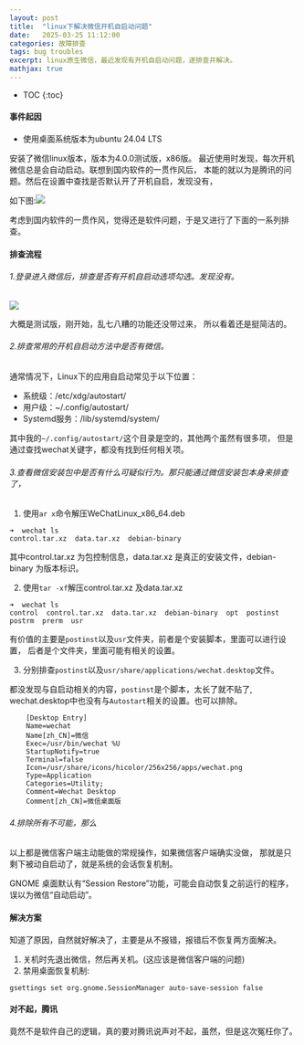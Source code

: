 ```yaml
---
layout: post
title:  "linux下解决微信开机自启动问题" 
date:   2025-03-25 11:12:00
categories: 故障排查
tags: bug troubles 
excerpt: linux原生微信，最近发现有开机自启动问题，遂排查并解决。
mathjax: true
---
```

* TOC
{:toc}

#### 事件起因

- 使用桌面系统版本为ubuntu 24.04 LTS

安装了微信linux版本，版本为4.0.0测试版，x86版。
最近使用时发现，每次开机微信总是会自动启动。联想到国内软件的一贯作风后，
本能的就以为是腾讯的问题。然后在设置中查找是否默认开了开机自启，发现没有，

如下图:![]({{site.url}}assets/wechat/wechat1.png)

考虑到国内软件的一贯作风，觉得还是软件问题，于是又进行了下面的一系列排查。

#### 排查流程

###### 1.登录进入微信后，排查是否有开机自启动选项勾选。发现没有。

![]({{site.url}}assets/wechat/wechat2.png)

大概是测试版，刚开始，乱七八糟的功能还没带过来，
所以看着还是挺简洁的。

###### 2.排查常用的开机自启动方法中是否有微信。

通常情况下，Linux下的应用自启动常见于以下位置：

- 系统级：/etc/xdg/autostart/
- 用户级：~/.config/autostart/
- Systemd服务：/lib/systemd/system/

其中我的`~/.config/autostart/`这个目录是空的，其他两个虽然有很多项，
但是通过查找wechat关键字，都没有找到任何相关项。

###### 3.查看微信安装包中是否有什么可疑似行为。那只能通过微信安装包本身来排查了，

1. 使用`ar x`命令解压WeChatLinux_x86_64.deb

```
➜  wechat ls
control.tar.xz  data.tar.xz  debian-binary 
```
其中control.tar.xz 为包控制信息，data.tar.xz  是真正的安装文件，debian-binary 为版本标识。

2. 使用`tar -xf`解压control.tar.xz 及data.tar.xz

```
➜  wechat ls
control  control.tar.xz  data.tar.xz  debian-binary  opt  postinst  postrm  prerm  usr 
```
有价值的主要是`postinst`以及`usr`文件夹，前者是个安装脚本，里面可以进行设置，
后者是个文件夹，里面可能有相关的设置。

3. 分别排查`postinst`以及`usr/share/applications/wechat.desktop`文件。

都没发现与自启动相关的内容，`postinst`是个脚本，太长了就不贴了,
wechat.desktop中也没有与`Autostart`相关的设置。也可以排除。
```
    [Desktop Entry]
    Name=wechat
    Name[zh_CN]=微信
    Exec=/usr/bin/wechat %U
    StartupNotify=true
    Terminal=false
    Icon=/usr/share/icons/hicolor/256x256/apps/wechat.png
    Type=Application
    Categories=Utility;
    Comment=Wechat Desktop
    Comment[zh_CN]=微信桌面版
```

###### 4.排除所有不可能，那么

以上都是微信客户端主动能做的常规操作，如果微信客户端确实没做，
那就是只剩下被动自启动了，就是系统的会话恢复机制。

GNOME 桌面默认有“Session Restore”功能，可能会自动恢复之前运行的程序，误以为微信“自动启动”。


#### 解决方案

知道了原因，自然就好解决了，主要是从不报错，报错后不恢复两方面解决。

1. 关机时先退出微信，然后再关机。(这应该是微信客户端的问题)
2. 禁用桌面恢复机制:

```
gsettings set org.gnome.SessionManager auto-save-session false
```

#### 对不起，腾讯

竟然不是软件自己的逻辑，真的要对腾讯说声对不起，虽然，但是这次冤枉你了。

